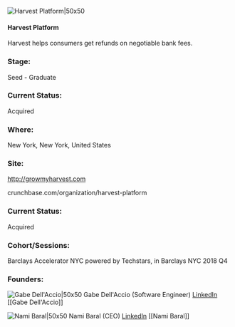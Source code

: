 

![Harvest Platform|50x50](https://apimg.techstars.com/connect/images/image_files/5b9451aac1a4b84da5000021/original/Harvest_Square_Logo.png)

#### Harvest Platform
Harvest helps consumers get refunds on negotiable bank fees.

### Stage: 
Seed - Graduate 

### Current Status: 
Acquired

### Where:
New York, New York, United States

### Site:
http://growmyharvest.com



crunchbase.com/organization/harvest-platform

### Current Status: 
Acquired

### Cohort/Sessions: 
Barclays Accelerator NYC powered by Techstars, in Barclays NYC 2018 Q4

### Founders: 

![Gabe Dell'Accio|50x50]() Gabe Dell'Accio (Software Engineer) [LinkedIn](https://linkedin.com/in/gabrieldellaccio) [[Gabe Dell'Accio]]

![Nami Baral|50x50](https://apimg.techstars.com/connect/images/image_files/5b9bb2ba34a60d143a000006/original/Nami_Baral_CEO_HarvestPlatform-01.jpg) Nami Baral (CEO) [LinkedIn](https://linkedin.com/in/namratabaral) [[Nami Baral]]



